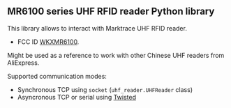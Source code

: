 ## MR6100 series UHF RFID reader Python library

This library allows to interact with Marktrace UHF RFID reader.
* FCC ID [WKXMR6100](https://fccid.io/WKXMR6100).

Might be used as a reference to work with other Chinese UHF readers from AliExpress.

Supported communication modes:
* Synchronous TCP using `socket` (`uhf_reader.UHFReader` class)
* Asyncronous TCP or serial using [Twisted](https://www.twistedmatrix.com/)
